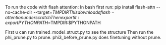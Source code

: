 To run the code with flash attention:
In bash first run:
pip install flash-attn --no-cache-dir --target=$TMPDIR
This downloads flash-attention under scratch
Then export it:
export PYTHONPATH=$TMPDIR:$PYTHONPATH

First u can run trained_model_struct.py to see the structure
Then run the phi_prune.py to prune.
phi3_before_prune.py does finetuning without prune.
